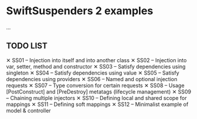 
# SwiftSuspenders 2 examples

...

## TODO LIST

✕  SS01  –  Injection into itself and into another class
✕  SS02  –  Injection into var, setter, method and constructor
✕  SS03  –  Satisfy dependencies using singleton
✕  SS04  –  Satisfy dependencies using value
✕  SS05  –  Satisfy dependencies using providers
✕  SS06  –  Named and optional injection requests
✕  SS07  –  Type conversion for certain requests
✕  SS08  –  Usage [PostConstruct] and [PreDestroy] metatags (lifecycle management)
✕  SS09  –  Chaining multiple injectors
✕  SS10  –  Defining local and shared scope for mappings
✕  SS11  –  Defining soft mappings
✕  SS12  –  Minimalist example of model & controller